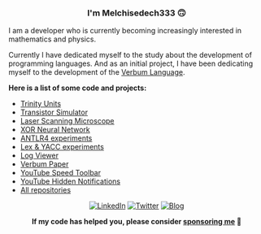 
### <div align="center">I'm Melchisedech333</i> 🙃</div>

I am a developer who is currently becoming increasingly interested in mathematics and physics.

Currently I have dedicated myself to the study about the development of programming languages. And as an initial project, I have been dedicating myself to the development of the <a href="https://github.com/verbum-lang">Verbum Language</a>.

<b>Here is a list of some code and projects:</b>

- [Trinity Units](https://github.com/trinity-units/trinity-units)
- [Transistor Simulator](https://github.com/melchisedech333/transistor-simulator)
- [Laser Scanning Microscope](https://github.com/melchisedech333/laser-scanning-microscopy)
- [XOR Neural Network](https://github.com/melchisedech333/xor-neural-network)
- [ANTLR4 experiments](https://github.com/melchisedech333/antlr4-experiments)
- [Lex & YACC experiments](https://github.com/melchisedech333/lex-yacc-experiments)
- [Log Viewer](https://github.com/melchisedech333/log-viewer)
- [Verbum Paper](https://github.com/verbum-paper/verbum-paper)
- [YouTube Speed Toolbar](https://github.com/melchisedech333/youtube-speed-toolbar)
- [YouTube Hidden Notifications](https://github.com/melchisedech333/youtube-hidden-notifications)
- [All repositories](https://github.com/melchisedech333?tab=repositories)

<div align="center">

  [![LinkedIn](https://img.shields.io/badge/LinkedIn-0077B5?style=for-the-badge&logo=linkedin&logoColor=white)](https://www.linkedin.com/in/melchisedech-rex-724152235/)
  [![Twitter](https://img.shields.io/badge/Twitter-2aa9e0?style=for-the-badge&logo=twitter&logoColor=white)](https://twitter.com/Melchisedech333)
  [![Blog](https://img.shields.io/badge/Blog-444444?style=for-the-badge&logo=github&logoColor=white)](https://melchisedech333.github.io/)

**If my code has helped you, please consider [sponsoring me](https://github.com/sponsors/melchisedech333) :blue_heart:** 
  
</div>


